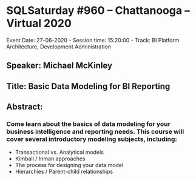 # SQLSaturday #960 – Chattanooga – Virtual 2020
Event Date: 27-06-2020 - Session time: 15:20:00 - Track: BI Platform Architecture, Development  Administration
## Speaker: Michael McKinley
## Title: Basic Data Modeling for BI Reporting
## Abstract:
### Come learn about the basics of data modeling for your business intelligence and reporting needs.  This course will cover several introductory modeling subjects, including:
  *  Transactional vs. Analytical models
  *  Kimball / Inman approaches
  *  The process for designing your data model
  *  Hierarchies / Parent-child relationships
